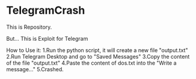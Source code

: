 # TelegramCrash
This is Repository. 

But... This is Exploit for Telegram 

How to Use it:
1.Run the python script, it will create a new file "output.txt"
2.Run Telegram Desktop and go to "Saved Messages"
3.Copy the content of the file "output.txt"
4.Paste the content of dos.txt into the "Write a message..."
5.Crashed.
